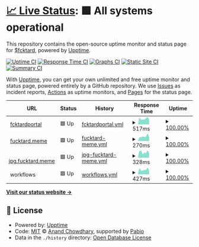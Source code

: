 # [📈 Live Status](https://fucktardcto.github.io/status): <!--live status--> **🟩 All systems operational**

This repository contains the open-source uptime monitor and status page for [$fcktard](https://fucktard.meme/), powered by [Upptime](https://github.com/upptime/upptime).

[![Uptime CI](https://github.com/fucktardcto/status/workflows/Uptime%20CI/badge.svg)](https://github.com/fucktardcto/status/actions?query=workflow%3A%22Uptime+CI%22)
[![Response Time CI](https://github.com/fucktardcto/status/workflows/Response%20Time%20CI/badge.svg)](https://github.com/fucktardcto/status/actions?query=workflow%3A%22Response+Time+CI%22)
[![Graphs CI](https://github.com/fucktardcto/status/workflows/Graphs%20CI/badge.svg)](https://github.com/fucktardcto/status/actions?query=workflow%3A%22Graphs+CI%22)
[![Static Site CI](https://github.com/fucktardcto/status/workflows/Static%20Site%20CI/badge.svg)](https://github.com/fucktardcto/status/actions?query=workflow%3A%22Static+Site+CI%22)
[![Summary CI](https://github.com/fucktardcto/status/workflows/Summary%20CI/badge.svg)](https://github.com/fucktardcto/status/actions?query=workflow%3A%22Summary+CI%22)

With [Upptime](https://upptime.js.org), you can get your own unlimited and free uptime monitor and status page, powered entirely by a GitHub repository. We use [Issues](https://github.com/fucktardcto/status/issues) as incident reports, [Actions](https://github.com/fucktardcto/status/actions) as uptime monitors, and [Pages](https://fucktardcto.github.io/status) for the status page.

<!--start: status pages-->
<!-- This summary is generated by Upptime (https://github.com/upptime/upptime) -->
<!-- Do not edit this manually, your changes will be overwritten -->
<!-- prettier-ignore -->
| URL | Status | History | Response Time | Uptime |
| --- | ------ | ------- | ------------- | ------ |
| <img alt="" src="https://icons.duckduckgo.com/ip3/t.me.ico" height="13"> [fcktardportal](https://t.me/fcktardportal) | 🟩 Up | [fcktardportal.yml](https://github.com/fucktardcto/status/commits/HEAD/history/fcktardportal.yml) | <details><summary><img alt="Response time graph" src="./graphs/fcktardportal/response-time-week.png" height="20"> 517ms</summary><br><a href="https://fucktardcto.github.io/status/history/fcktardportal"><img alt="Response time 652" src="https://img.shields.io/endpoint?url=https%3A%2F%2Fraw.githubusercontent.com%2Ffucktardcto%2Fstatus%2FHEAD%2Fapi%2Ffcktardportal%2Fresponse-time.json"></a><br><a href="https://fucktardcto.github.io/status/history/fcktardportal"><img alt="24-hour response time 420" src="https://img.shields.io/endpoint?url=https%3A%2F%2Fraw.githubusercontent.com%2Ffucktardcto%2Fstatus%2FHEAD%2Fapi%2Ffcktardportal%2Fresponse-time-day.json"></a><br><a href="https://fucktardcto.github.io/status/history/fcktardportal"><img alt="7-day response time 517" src="https://img.shields.io/endpoint?url=https%3A%2F%2Fraw.githubusercontent.com%2Ffucktardcto%2Fstatus%2FHEAD%2Fapi%2Ffcktardportal%2Fresponse-time-week.json"></a><br><a href="https://fucktardcto.github.io/status/history/fcktardportal"><img alt="30-day response time 657" src="https://img.shields.io/endpoint?url=https%3A%2F%2Fraw.githubusercontent.com%2Ffucktardcto%2Fstatus%2FHEAD%2Fapi%2Ffcktardportal%2Fresponse-time-month.json"></a><br><a href="https://fucktardcto.github.io/status/history/fcktardportal"><img alt="1-year response time 652" src="https://img.shields.io/endpoint?url=https%3A%2F%2Fraw.githubusercontent.com%2Ffucktardcto%2Fstatus%2FHEAD%2Fapi%2Ffcktardportal%2Fresponse-time-year.json"></a></details> | <details><summary><a href="https://fucktardcto.github.io/status/history/fcktardportal">100.00%</a></summary><a href="https://fucktardcto.github.io/status/history/fcktardportal"><img alt="All-time uptime 99.92%" src="https://img.shields.io/endpoint?url=https%3A%2F%2Fraw.githubusercontent.com%2Ffucktardcto%2Fstatus%2FHEAD%2Fapi%2Ffcktardportal%2Fuptime.json"></a><br><a href="https://fucktardcto.github.io/status/history/fcktardportal"><img alt="24-hour uptime 100.00%" src="https://img.shields.io/endpoint?url=https%3A%2F%2Fraw.githubusercontent.com%2Ffucktardcto%2Fstatus%2FHEAD%2Fapi%2Ffcktardportal%2Fuptime-day.json"></a><br><a href="https://fucktardcto.github.io/status/history/fcktardportal"><img alt="7-day uptime 100.00%" src="https://img.shields.io/endpoint?url=https%3A%2F%2Fraw.githubusercontent.com%2Ffucktardcto%2Fstatus%2FHEAD%2Fapi%2Ffcktardportal%2Fuptime-week.json"></a><br><a href="https://fucktardcto.github.io/status/history/fcktardportal"><img alt="30-day uptime 100.00%" src="https://img.shields.io/endpoint?url=https%3A%2F%2Fraw.githubusercontent.com%2Ffucktardcto%2Fstatus%2FHEAD%2Fapi%2Ffcktardportal%2Fuptime-month.json"></a><br><a href="https://fucktardcto.github.io/status/history/fcktardportal"><img alt="1-year uptime 99.92%" src="https://img.shields.io/endpoint?url=https%3A%2F%2Fraw.githubusercontent.com%2Ffucktardcto%2Fstatus%2FHEAD%2Fapi%2Ffcktardportal%2Fuptime-year.json"></a></details>
| <img alt="" src="https://icons.duckduckgo.com/ip3/fucktard.meme.ico" height="13"> [fucktard.meme](https://fucktard.meme) | 🟩 Up | [fucktard-meme.yml](https://github.com/fucktardcto/status/commits/HEAD/history/fucktard-meme.yml) | <details><summary><img alt="Response time graph" src="./graphs/fucktard-meme/response-time-week.png" height="20"> 270ms</summary><br><a href="https://fucktardcto.github.io/status/history/fucktard-meme"><img alt="Response time 350" src="https://img.shields.io/endpoint?url=https%3A%2F%2Fraw.githubusercontent.com%2Ffucktardcto%2Fstatus%2FHEAD%2Fapi%2Ffucktard-meme%2Fresponse-time.json"></a><br><a href="https://fucktardcto.github.io/status/history/fucktard-meme"><img alt="24-hour response time 212" src="https://img.shields.io/endpoint?url=https%3A%2F%2Fraw.githubusercontent.com%2Ffucktardcto%2Fstatus%2FHEAD%2Fapi%2Ffucktard-meme%2Fresponse-time-day.json"></a><br><a href="https://fucktardcto.github.io/status/history/fucktard-meme"><img alt="7-day response time 270" src="https://img.shields.io/endpoint?url=https%3A%2F%2Fraw.githubusercontent.com%2Ffucktardcto%2Fstatus%2FHEAD%2Fapi%2Ffucktard-meme%2Fresponse-time-week.json"></a><br><a href="https://fucktardcto.github.io/status/history/fucktard-meme"><img alt="30-day response time 305" src="https://img.shields.io/endpoint?url=https%3A%2F%2Fraw.githubusercontent.com%2Ffucktardcto%2Fstatus%2FHEAD%2Fapi%2Ffucktard-meme%2Fresponse-time-month.json"></a><br><a href="https://fucktardcto.github.io/status/history/fucktard-meme"><img alt="1-year response time 350" src="https://img.shields.io/endpoint?url=https%3A%2F%2Fraw.githubusercontent.com%2Ffucktardcto%2Fstatus%2FHEAD%2Fapi%2Ffucktard-meme%2Fresponse-time-year.json"></a></details> | <details><summary><a href="https://fucktardcto.github.io/status/history/fucktard-meme">100.00%</a></summary><a href="https://fucktardcto.github.io/status/history/fucktard-meme"><img alt="All-time uptime 99.99%" src="https://img.shields.io/endpoint?url=https%3A%2F%2Fraw.githubusercontent.com%2Ffucktardcto%2Fstatus%2FHEAD%2Fapi%2Ffucktard-meme%2Fuptime.json"></a><br><a href="https://fucktardcto.github.io/status/history/fucktard-meme"><img alt="24-hour uptime 100.00%" src="https://img.shields.io/endpoint?url=https%3A%2F%2Fraw.githubusercontent.com%2Ffucktardcto%2Fstatus%2FHEAD%2Fapi%2Ffucktard-meme%2Fuptime-day.json"></a><br><a href="https://fucktardcto.github.io/status/history/fucktard-meme"><img alt="7-day uptime 100.00%" src="https://img.shields.io/endpoint?url=https%3A%2F%2Fraw.githubusercontent.com%2Ffucktardcto%2Fstatus%2FHEAD%2Fapi%2Ffucktard-meme%2Fuptime-week.json"></a><br><a href="https://fucktardcto.github.io/status/history/fucktard-meme"><img alt="30-day uptime 100.00%" src="https://img.shields.io/endpoint?url=https%3A%2F%2Fraw.githubusercontent.com%2Ffucktardcto%2Fstatus%2FHEAD%2Fapi%2Ffucktard-meme%2Fuptime-month.json"></a><br><a href="https://fucktardcto.github.io/status/history/fucktard-meme"><img alt="1-year uptime 99.99%" src="https://img.shields.io/endpoint?url=https%3A%2F%2Fraw.githubusercontent.com%2Ffucktardcto%2Fstatus%2FHEAD%2Fapi%2Ffucktard-meme%2Fuptime-year.json"></a></details>
| <img alt="" src="https://icons.duckduckgo.com/ip3/jpg.fucktard.meme.ico" height="13"> [jpg.fucktard.meme](https://jpg.fucktard.meme/) | 🟩 Up | [jpg-fucktard-meme.yml](https://github.com/fucktardcto/status/commits/HEAD/history/jpg-fucktard-meme.yml) | <details><summary><img alt="Response time graph" src="./graphs/jpg-fucktard-meme/response-time-week.png" height="20"> 328ms</summary><br><a href="https://fucktardcto.github.io/status/history/jpg-fucktard-meme"><img alt="Response time 323" src="https://img.shields.io/endpoint?url=https%3A%2F%2Fraw.githubusercontent.com%2Ffucktardcto%2Fstatus%2FHEAD%2Fapi%2Fjpg-fucktard-meme%2Fresponse-time.json"></a><br><a href="https://fucktardcto.github.io/status/history/jpg-fucktard-meme"><img alt="24-hour response time 268" src="https://img.shields.io/endpoint?url=https%3A%2F%2Fraw.githubusercontent.com%2Ffucktardcto%2Fstatus%2FHEAD%2Fapi%2Fjpg-fucktard-meme%2Fresponse-time-day.json"></a><br><a href="https://fucktardcto.github.io/status/history/jpg-fucktard-meme"><img alt="7-day response time 328" src="https://img.shields.io/endpoint?url=https%3A%2F%2Fraw.githubusercontent.com%2Ffucktardcto%2Fstatus%2FHEAD%2Fapi%2Fjpg-fucktard-meme%2Fresponse-time-week.json"></a><br><a href="https://fucktardcto.github.io/status/history/jpg-fucktard-meme"><img alt="30-day response time 369" src="https://img.shields.io/endpoint?url=https%3A%2F%2Fraw.githubusercontent.com%2Ffucktardcto%2Fstatus%2FHEAD%2Fapi%2Fjpg-fucktard-meme%2Fresponse-time-month.json"></a><br><a href="https://fucktardcto.github.io/status/history/jpg-fucktard-meme"><img alt="1-year response time 323" src="https://img.shields.io/endpoint?url=https%3A%2F%2Fraw.githubusercontent.com%2Ffucktardcto%2Fstatus%2FHEAD%2Fapi%2Fjpg-fucktard-meme%2Fresponse-time-year.json"></a></details> | <details><summary><a href="https://fucktardcto.github.io/status/history/jpg-fucktard-meme">100.00%</a></summary><a href="https://fucktardcto.github.io/status/history/jpg-fucktard-meme"><img alt="All-time uptime 99.02%" src="https://img.shields.io/endpoint?url=https%3A%2F%2Fraw.githubusercontent.com%2Ffucktardcto%2Fstatus%2FHEAD%2Fapi%2Fjpg-fucktard-meme%2Fuptime.json"></a><br><a href="https://fucktardcto.github.io/status/history/jpg-fucktard-meme"><img alt="24-hour uptime 100.00%" src="https://img.shields.io/endpoint?url=https%3A%2F%2Fraw.githubusercontent.com%2Ffucktardcto%2Fstatus%2FHEAD%2Fapi%2Fjpg-fucktard-meme%2Fuptime-day.json"></a><br><a href="https://fucktardcto.github.io/status/history/jpg-fucktard-meme"><img alt="7-day uptime 100.00%" src="https://img.shields.io/endpoint?url=https%3A%2F%2Fraw.githubusercontent.com%2Ffucktardcto%2Fstatus%2FHEAD%2Fapi%2Fjpg-fucktard-meme%2Fuptime-week.json"></a><br><a href="https://fucktardcto.github.io/status/history/jpg-fucktard-meme"><img alt="30-day uptime 100.00%" src="https://img.shields.io/endpoint?url=https%3A%2F%2Fraw.githubusercontent.com%2Ffucktardcto%2Fstatus%2FHEAD%2Fapi%2Fjpg-fucktard-meme%2Fuptime-month.json"></a><br><a href="https://fucktardcto.github.io/status/history/jpg-fucktard-meme"><img alt="1-year uptime 99.02%" src="https://img.shields.io/endpoint?url=https%3A%2F%2Fraw.githubusercontent.com%2Ffucktardcto%2Fstatus%2FHEAD%2Fapi%2Fjpg-fucktard-meme%2Fuptime-year.json"></a></details>
| <img alt="" src="https://icons.duckduckgo.com/ip3/null.ico" height="13"> workflows | 🟩 Up | [workflows.yml](https://github.com/fucktardcto/status/commits/HEAD/history/workflows.yml) | <details><summary><img alt="Response time graph" src="./graphs/workflows/response-time-week.png" height="20"> 427ms</summary><br><a href="https://fucktardcto.github.io/status/history/workflows"><img alt="Response time 469" src="https://img.shields.io/endpoint?url=https%3A%2F%2Fraw.githubusercontent.com%2Ffucktardcto%2Fstatus%2FHEAD%2Fapi%2Fworkflows%2Fresponse-time.json"></a><br><a href="https://fucktardcto.github.io/status/history/workflows"><img alt="24-hour response time 317" src="https://img.shields.io/endpoint?url=https%3A%2F%2Fraw.githubusercontent.com%2Ffucktardcto%2Fstatus%2FHEAD%2Fapi%2Fworkflows%2Fresponse-time-day.json"></a><br><a href="https://fucktardcto.github.io/status/history/workflows"><img alt="7-day response time 427" src="https://img.shields.io/endpoint?url=https%3A%2F%2Fraw.githubusercontent.com%2Ffucktardcto%2Fstatus%2FHEAD%2Fapi%2Fworkflows%2Fresponse-time-week.json"></a><br><a href="https://fucktardcto.github.io/status/history/workflows"><img alt="30-day response time 453" src="https://img.shields.io/endpoint?url=https%3A%2F%2Fraw.githubusercontent.com%2Ffucktardcto%2Fstatus%2FHEAD%2Fapi%2Fworkflows%2Fresponse-time-month.json"></a><br><a href="https://fucktardcto.github.io/status/history/workflows"><img alt="1-year response time 469" src="https://img.shields.io/endpoint?url=https%3A%2F%2Fraw.githubusercontent.com%2Ffucktardcto%2Fstatus%2FHEAD%2Fapi%2Fworkflows%2Fresponse-time-year.json"></a></details> | <details><summary><a href="https://fucktardcto.github.io/status/history/workflows">100.00%</a></summary><a href="https://fucktardcto.github.io/status/history/workflows"><img alt="All-time uptime 100.00%" src="https://img.shields.io/endpoint?url=https%3A%2F%2Fraw.githubusercontent.com%2Ffucktardcto%2Fstatus%2FHEAD%2Fapi%2Fworkflows%2Fuptime.json"></a><br><a href="https://fucktardcto.github.io/status/history/workflows"><img alt="24-hour uptime 100.00%" src="https://img.shields.io/endpoint?url=https%3A%2F%2Fraw.githubusercontent.com%2Ffucktardcto%2Fstatus%2FHEAD%2Fapi%2Fworkflows%2Fuptime-day.json"></a><br><a href="https://fucktardcto.github.io/status/history/workflows"><img alt="7-day uptime 100.00%" src="https://img.shields.io/endpoint?url=https%3A%2F%2Fraw.githubusercontent.com%2Ffucktardcto%2Fstatus%2FHEAD%2Fapi%2Fworkflows%2Fuptime-week.json"></a><br><a href="https://fucktardcto.github.io/status/history/workflows"><img alt="30-day uptime 100.00%" src="https://img.shields.io/endpoint?url=https%3A%2F%2Fraw.githubusercontent.com%2Ffucktardcto%2Fstatus%2FHEAD%2Fapi%2Fworkflows%2Fuptime-month.json"></a><br><a href="https://fucktardcto.github.io/status/history/workflows"><img alt="1-year uptime 100.00%" src="https://img.shields.io/endpoint?url=https%3A%2F%2Fraw.githubusercontent.com%2Ffucktardcto%2Fstatus%2FHEAD%2Fapi%2Fworkflows%2Fuptime-year.json"></a></details>

<!--end: status pages-->

[**Visit our status website →**](https://fucktardcto.github.io/status)

## 📄 License

- Powered by: [Upptime](https://github.com/upptime/upptime)
- Code: [MIT](./LICENSE) © [Anand Chowdhary](https://anandchowdhary.com), supported by [Pabio](https://pabio.com)
- Data in the `./history` directory: [Open Database License](https://opendatacommons.org/licenses/odbl/1-0/)
